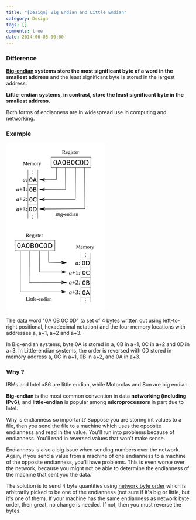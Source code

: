 ```yaml
---
title: "[Design] Big Endian and Little Endian"
category: Design
tags: []
comments: true
date: 2014-06-03 00:00
---
```



### Difference

**[Big-endian](http://en.wikipedia.org/wiki/Endianness) systems store the most significant byte of a word in the smallest address** and the least significant byte is stored in the largest address.

**Little-endian systems, in contrast, store the least significant byte in the smallest address**.

Both forms of endianness are in widespread use in computing and networking.

### Example

![](/images/big-endian.png)

The data word "0A 0B 0C 0D" (a set of 4 bytes written out using left-to-right positional, hexadecimal notation) and the four memory locations with addresses a, a+1, a+2 and a+3.

In Big-endian systems, byte 0A is stored in a, 0B in a+1, 0C in a+2 and 0D in a+3. In Little-endian systems, the order is reversed with 0D stored in memory address a, 0C in a+1, 0B in a+2, and 0A in a+3.

### Why ?

IBMs and Intel x86 are little endian, while Motorolas and Sun are big endian.

**Big-endian** is the most common convention in data **networking (including IPv6)**, and **little-endian** is popular among **microprocessors** in part due to Intel.

Why is endianness so important? Suppose you are storing int values to a file, then you send the file to a machine which uses the opposite endianness and read in the value. You'll run into problems because of endianness. You'll read in reversed values that won't make sense.

Endianness is also a big issue when sending numbers over the network. Again, if you send a value from a machine of one endianness to a machine of the opposite endianness, you'll have problems. This is even worse over the network, because you might not be able to determine the endianness of the machine that sent you the data.

The solution is to send 4 byte quantities using [network byte order](http://www.tutorialspoint.com/unix_sockets/network_byte_orders.htm) which is arbitrarily picked to be one of the endianness (not sure if it's big or little, but it's one of them). If your machine has the same endianness as network byte order, then great, no change is needed. If not, then you must reverse the bytes.
